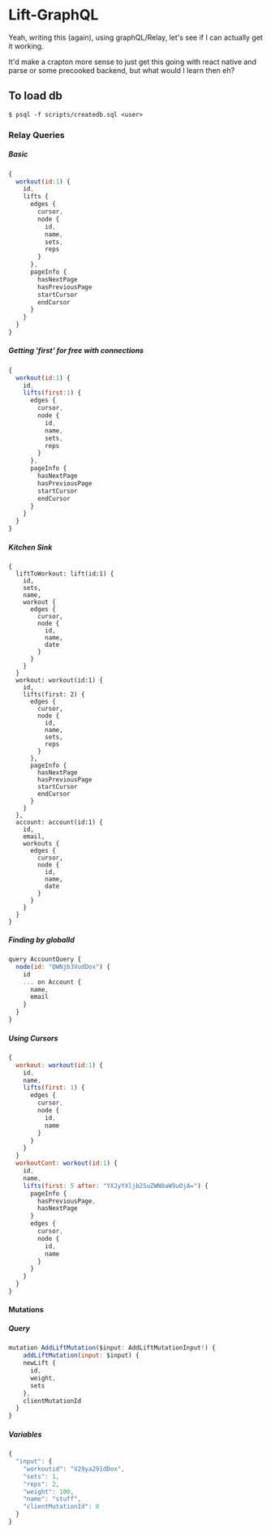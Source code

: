 # Lift-GraphQL

Yeah, writing this (again), using graphQL/Relay, let's see if I can actually get it working.

It'd make a crapton more sense to just get this going with react native and parse or some precooked backend, but what would I learn then eh?

## To load db

```
$ psql -f scripts/createdb.sql <user>
```

### Relay Queries

##### Basic
```js
{
  workout(id:1) {
    id,
    lifts {
      edges {
        cursor,
        node {
          id,
          name,
          sets,
          reps
        }
      },
      pageInfo {
        hasNextPage
        hasPreviousPage
        startCursor
        endCursor
      }
    }
  }
}
```

##### Getting 'first' for free with connections
```js
{
  workout(id:1) {
    id,
    lifts(first:1) {
      edges {
        cursor,
        node {
          id,
          name,
          sets,
          reps
        }
      },
      pageInfo {
        hasNextPage
        hasPreviousPage
        startCursor
        endCursor
      }
    }
  }
}
```

##### Kitchen Sink
```
{
  liftToWorkout: lift(id:1) {
    id,
    sets,
    name,
    workout {
      edges {
        cursor,
        node {
          id,
          name,
          date
        }
      }
    }
  }
  workout: workout(id:1) {
    id,
    lifts(first: 2) {
      edges {
        cursor,
        node {
          id,
          name,
          sets,
          reps
        }
      },
      pageInfo {
        hasNextPage
        hasPreviousPage
        startCursor
        endCursor
      }
    }
  },
  account: account(id:1) {
    id,
    email,
    workouts {
      edges {
        cursor,
        node {
          id, 
          name,
          date
        }
      }
    }
  }
}
```

##### Finding by globalId
```js
query AccountQuery {
  node(id: "QWNjb3VudDox") {
    id
    ... on Account {
      name,
      email
    }
  }
}
```

##### Using Cursors
```js
{
  workout: workout(id:1) {
    id,
    name,
    lifts(first: 1) {
      edges {
        cursor,
        node {
          id,
          name
        }
      }
    }
  }
  workoutCont: workout(id:1) {
    id,
    name,
    lifts(first: 5 after: "YXJyYXljb25uZWN0aW9uOjA=") {
      pageInfo {
        hasPreviousPage,
        hasNextPage
      }
      edges {
        cursor,
        node {
          id,
          name
        }
      }
    }
  }
}
```

#### Mutations

##### Query
```js
mutation AddLiftMutation($input: AddLiftMutationInput!) {
    addLiftMutation(input: $input) {
    newLift {
      id,
      weight,
      sets
    },
    clientMutationId
  }
}
```

##### Variables
```js
{
  "input": {
    "workoutid": "V29ya291dDox",
    "sets": 1,
    "reps": 2,
    "weight": 100,
    "name": "stuff",
    "clientMutationId": 0
  }
}
```

